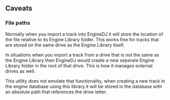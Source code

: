 ## Caveats

### File paths
Normally when you import a track into EngineDJ it will store the location of the file relative to its Engine Library folder. This works fine for tracks that are stored on the same drive as the Engine Library itself.

In situations when you import a track from a drive that is not the same as the Engine Library then EngineDJ would create a new seperate Engine Library folder in the root of that drive. This is how it manages external drives as well.

This utility does not emulate that functionality, when creating a new track in the engine database using this library it will be stored in the database with an absolute path that references the drive letter.